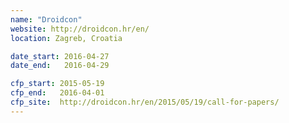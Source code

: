 ```yaml
---
name: "Droidcon"
website: http://droidcon.hr/en/
location: Zagreb, Croatia

date_start: 2016-04-27
date_end:   2016-04-29

cfp_start: 2015-05-19
cfp_end:   2016-04-01
cfp_site:  http://droidcon.hr/en/2015/05/19/call-for-papers/
---
```

